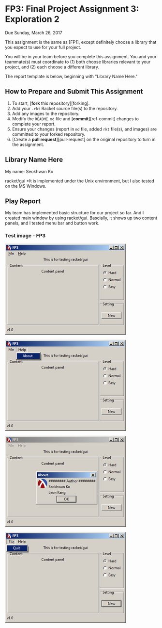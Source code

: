 # FP3: Final Project Assignment 3: Exploration 2
Due Sunday, March 26, 2017

This assignment is the same as [FP1], except definitely choose a library that you expect to use for your full project.

You will be in your team before you complete this assignment. You and your teammate(s) must coordinate to (1) both choose libraries relevant to your project, and (2) each choose a different library.

The report template is below, beginning with "Library Name Here."

## How to Prepare and Submit This Assignment

1. To start, [**fork** this repository][forking]. 
1. Add your `.rkt` Racket source file(s) to the repository. 
1. Add any images to the repository.
1. Modify the `README.md` file and [**commit**][ref-commit] changes to complete your report.
1. Ensure your changes (report in `md` file, added `rkt` file(s), and images) are committed to your forked repository.
1. [Create a **pull request**][pull-request] on the original repository to turn in the assignment.

## Library Name Here
My name: Seokhwan Ko

racket/gui
*It is implemented under the Unix environment, but I also tested on the MS Windows.


## Play Report

My team has implemented basic structure for our project so far. And I created main window by using racket/gui.
Bascially, it shows up two content panels, and I tested menu bar and button work.


### Test image - FP3
![test image](/FP3_img_01.png?raw=true "test image")

![test image](/FP3_img_02.png?raw=true "test image")

![test image](/FP3_img_03.png?raw=true "test image")

![test image](/FP3_img_04.png?raw=true "test image")
